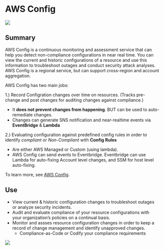 # AWS Config

![](https://explore.skillbuilder.aws/files/a/w/aws_prod1_docebosaas_com/1721149200/GkyF8Mg8z4_WVdL503GbNw/tincan/1795780_1704469401_o_1hjd4l7tc11hedc913i09dklbhj_zip/assets/YmAussmY29QpVb9V_NL5PHtmHLHdSqyG2.png)

## Summary

AWS Config is a continuous monitoring and assessment service that can help you detect non-compliance configurations in near real time. You can view the current and historic configurations of a resource and use this information to troubleshoot outages and conduct security attack analyses. AWS Config is a regional service, but can support cross-region and account aggregation.


AWS Config has two main jobs:

1.) Record Configration changes over time on resources. (Tracks pre-change and post changes for auditing changes against compliance.)
  - It **does not prevent changes from happening**. BUT can be used to auto-remediate changes. 
  - Changes can generate SNS notification and near-realtime events via **EventBridge** & **Lambda**

2.) Evaluating configuration against predefined config rules in order to identify *compliant* or *Non-Compliant* with **Config Rules**
  - Are either AWS Managed or Custom (using lambda).
  - AWS Config can send events to Eventbridge. Eventbridge can use Lambda for auto-fixing Account level changes, and SSM for host level auto-fixing.


To learn more, see [AWS Config](https://aws.amazon.com/config/).

## Use

- View current & historic configuration changes to troubleshoot outages or analyze security incidents.
- Audit and evaluate compliance of your resource configurations with your organization’s policies on a continual basis.
- Monitor and assses resource configuration changes in order to keep a record of change management and identify unapproved changes.
  - Compliance-as-Code or Codify your compliance requirements

![](https://d1.awsstatic.com/Product-Page-Diagram_AWS-Config_Preventative-Proactive-Rules%402x.903337bdfa605eef1031213a125b9a8f94b39903.png)

